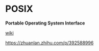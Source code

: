 # POSIX

**Portable Operating System Interface**

[wiki](https://en.wikipedia.org/wiki/POSIX )


https://zhuanlan.zhihu.com/p/392588996